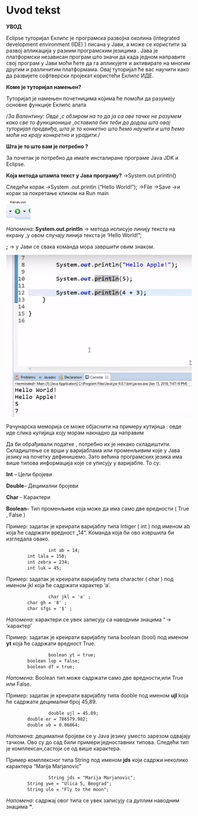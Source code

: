 ﻿# Uvod tekst

**УВОД**

Eclipse туторијал 
Еклипс је програмска развојна околина (integrated development environment (IDE) ) писана у Jaви, а може се користити за развој апликација у разним програмским језицима .
Jава је платформски независан програм што значи да када једном направите свој програм у Јави моћи ћете да га апликујете и активирате на многим другим и различитим платформама.
Овај туторијал ће вас научити како да развијете софтверски пројекат користећи Еклипс ИДЕ.

**Коме је туторијал намењен?**

Туторијал је намењен почетницима којима ће помоћи да разумеју основне функције Еклипс алата 

/*За Валентину: Овде ,с обзиром на то да ја са ове тачке не разумем како све то функционише ,оставила бих теби да додаш шта овај туторијал предвиђа, шта је то конкетно што ћемо научити и шта ћемо моћи на крају конкретно и урадити.*/

**Шта је то што вам је потребно ?**

За почетак је потребно  да имате инсталиране програме Јava JDK  и Eclipse.





**Која метода штампа текст у Јава програму?** →System.out.println()

Следећи корак  →System .out.println (“Hello World!”); →File →Save →и корак за покретање кликом на Run main 

![screenshot of github desktop](/slike/eklipse9.png) 
 
*Напомена:* 
**System.out.println** → метода исписује линију текста на екрану ,у овом случају линија текста је ‘Hello World!”;

**;** → у Јави се свака команда мора завршити овим знаком.

![screenshot of github desktop](/slike/4a.png)
 
Рачунарска меморија се може објаснити на примеру кутијица :
 овде иде слика кутијица коју морам накнадно да направим

Да би обрађивали податке , потребно их је некако складиштити. Складиштење се врши у варијаблама или променљивим које у Јава језику  на почетку дефинишемо. Зато већина програмских језика има више типова информација које се уписују у варијабле. То су:

**Int** – Цели бројеви

**Double**– Децимални бројеви

**Char** - Карактери

**Boolean**– Тип променљиве која може да има само две вредности ( True , False )

Пример: задатак је креирати варијаблу типа Intiger ( int ) под именом ab која ће садржати вредност „14“. Команда која би ово извршила би изгледала овако.

```
                int ab = 14;
		int lala = 150;
		int zebra = 234;
		int luk = 45;
```

Пример: задатак је креирати варијаблу типа character ( char ) под именом jkl која ће садржати карактер  ‘a’.

```
                char jkl = 'a' ;
		char gh = '8' ;
		char sfgs = '$' ;
```
 
*Напомена:* карактери се увек записују са наводним знацима **‘** → ’карактер’

Пример: задатак је креирати варијаблу типа boolean (bool) под именом **yt** која ће садржати вредност True.
 
```
                boolean yt = true;
		boolean lop = false;
		boolean df = true;
```

*Напомена:* Boolean тип може садржати само две вредности,или True или False.

Пример: задатак је креирати варијаблу типа dooble под именом **ujl** koja ће садржати децимални број 45,89.

```
                double ujl = 45.89;
		double er = 786579.982;
		double vb = 0.06864;
``` 

*Напомена:* децимални бројеви се у  Java језику  уместо зарезом одвајају тачком.
Ово су до сад били примери једноставних типова. Следећи тип је комплексан,састоји се од више карактера.

Пример комплексног типа String  под именом **jds** који садржи неколико карактера “Marija Marjanovic”

```
                String jds = "Marija Marjanovic";
		String ywe = "Ulica 5, Beograd";
		String ulo = "Fly to the moon";
``` 

*Напомена:* садржај овог типа се увек записују са дуплим наводним знацима **“**.
